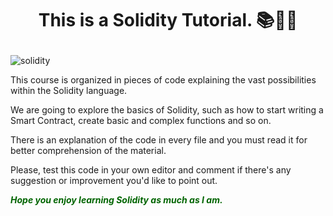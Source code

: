 # <p align="center"><b>This is a Solidity Tutorial. 📚👩‍💻 </b></p>
![solidity](https://img.shields.io/badge/Solidity-e6e6e6?style=for-the-badge&logo=solidity&logoColor=black)

This course is organized in pieces of code explaining the vast possibilities within the Solidity language. 

We are going to explore the basics of Solidity, such as how to start writing a Smart Contract, create basic and complex functions and so on.

There is an explanation of the code in every file and you must read it for better comprehension of the material.

Please, test this code in your own editor and comment if there's any suggestion or improvement you'd like to point out. 

<b><i><font color="darkgreen">Hope you enjoy learning Solidity as much as I am.</font></i></b>





